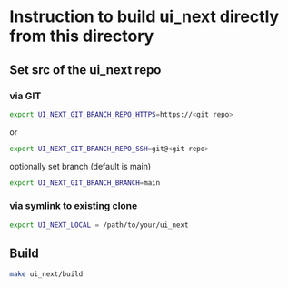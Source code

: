 # Instruction to build ui_next directly from this directory

## Set src of the ui_next repo

### via GIT

```bash
export UI_NEXT_GIT_BRANCH_REPO_HTTPS=https://<git repo>
```

or

```bash
export UI_NEXT_GIT_BRANCH_REPO_SSH=git@<git repo>
```

optionally set branch (default is main)

```bash
export UI_NEXT_GIT_BRANCH_BRANCH=main
```

### via symlink to existing clone

```bash
export UI_NEXT_LOCAL = /path/to/your/ui_next
```

## Build

```bash
make ui_next/build
```

